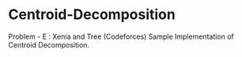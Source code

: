 # Centroid-Decomposition 
Problem - E : Xenia and Tree (Codeforces)
Sample Implementation of Centroid Decomposition.
